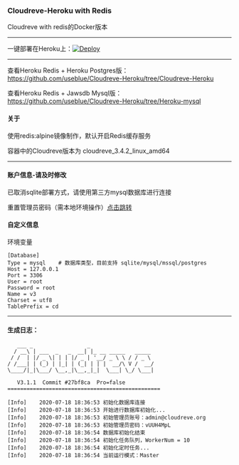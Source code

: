 ### Cloudreve-Heroku with Redis

Cloudreve with redis的Docker版本

---

一键部署在Heroku上：[![Deploy](https://www.herokucdn.com/deploy/button.svg)](https://www.heroku.com/deploy?template=https://github.com/skyaerope/Cloudreve-Heroku)

---

查看Heroku Redis + Heroku Postgres版：https://github.com/useblue/Cloudreve-Heroku/tree/Cloudreve-Heroku

查看Heroku Redis + Jawsdb Mysql版：https://github.com/useblue/Cloudreve-Heroku/tree/Heroku-mysql

#### 关于

使用redis:alpine镜像制作，默认开启Redis缓存服务

容器中的Cloudreve版本为 cloudreve_3.4.2_linux_amd64

---

#### 账户信息-请及时修改

已取消sqlite部署方式，请使用第三方mysql数据库进行连接

重置管理员密码（需本地环境操作）[点击跳转](https://ifibe.com/posts/c12ba40e/#配置文件)

#### 自定义信息

环境变量
```
[Database]
Type = mysql    # 数据库类型，目前支持 sqlite/mysql/mssql/postgres
Host = 127.0.0.1
Port = 3306
User = root
Password = root
Name = v3
Charset = utf8
TablePrefix = cd
```

---

#### 生成日志：

```
   ___ _                 _
  / __\ | ___  _   _  __| |_ __ _____   _____
 / /  | |/ _ \| | | |/ _ | '__/ _ \ \ / / _ \
/ /___| | (_) | |_| | (_| | | |  __/\ V /  __/
\____/|_|\___/ \__,_|\__,_|_|  \___| \_/ \___|

   V3.1.1  Commit #27bf8ca  Pro=false
================================================

[Info]    2020-07-18 18:36:53 初始化数据库连接
[Info]    2020-07-18 18:36:53 开始进行数据库初始化...
[Info]    2020-07-18 18:36:53 初始管理员账号：admin@cloudreve.org
[Info]    2020-07-18 18:36:53 初始管理员密码：vUUH4MpL
[Info]    2020-07-18 18:36:54 数据库初始化结束
[Info]    2020-07-18 18:36:54 初始化任务队列，WorkerNum = 10
[Info]    2020-07-18 18:36:54 初始化定时任务...
[Info]    2020-07-18 18:36:54 当前运行模式：Master
```
